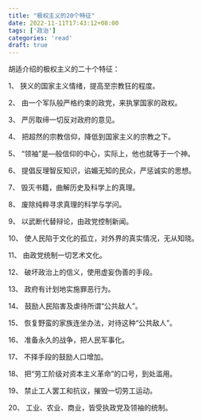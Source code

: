 ```yaml
---
title: "极权主义的20个特征"
date: 2022-11-11T17:43:12+08:00
tags: ['政治']
categories: 'read'
draft: true
---
```


胡适介绍的极权主义的二十个特征： 

1、
狭义的国家主义情绪，提高至宗教狂的程度。

2、
由一个军队般严格约束的政党，来执掌国家的政权。

3、
严厉取缔一切反对政府的意见。

4、
把超然的宗教信仰，降低到国家主义的宗教之下。

5、
“领袖”是—般信仰的中心，实际上，他也就等于一个神。

6、
提倡反理智反知识，谄媚无知的民众，严惩诚实的思想。

7、
毁灭书籍，曲解历史及科学上的真理。

8、
废除纯粹寻求真理的科学与学问。

9、
以武断代替辩论，由政党控制新闻。

10、
使人民陷于文化的孤立，对外界的真实情况，无从知晓。

11、
由政党统制一切艺术文化。

12、
破坏政治上的信义，使用虚妄伪善的手段。

13、
政府有计划地实施罪恶行为。

14、
鼓励人民陷害及虐待所谓“公共敌人”。

15、
恢复野蛮的家族连坐办法，对待这种“公共敌人”。

16、
准备永久的战争，把人民军事化。

17、
不择手段的鼓励人口增加。

18、
把“劳工阶级对资本主义革命”的口号，到处滥用。

19、
禁止工人罢工和抗议，摧毁一切劳工运动。

20、
工业、农业、商业，皆受执政党及领袖的统制。